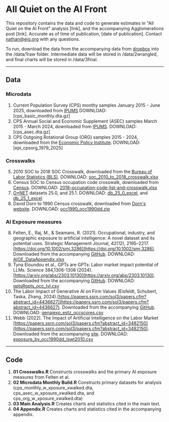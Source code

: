 # All Quiet on the AI Front 

This repository contains the data and code to generate estimates in "All Quiet on the AI Front" analysis [link], and the accompanying Agglomerations post [link]. Accurate as of time of publication, [date of publication]. Contact nathan@eig.org with any questions.

To run, download the data from the accompanying data from [dropbox](https://www.dropbox.com/scl/fo/34xtxjwatomz5vlgzwj5j/AJSUajyhLOZgaXk5I32TJoM?rlkey=9wxaewm3whxmtsqmxs36sqslo&st=lbt2r4ml&dl=0) into the /data/1raw folder. Intermediate data will be stored in /data/2wrangled, and final charts will be stored in /data/3final.

----------

## Data

### Microdata
1. Current Population Survey (CPS) monthy samples January 2015 - June 2025, downloaded from [IPUMS](https://cps.ipums.org/cps/) DOWNLOAD: [cps_basic_monthly.dta.gz]
2. CPS Annual Social and Economic Supplement (ASEC) samples March 2015 - March 2024, downloaded from [IPUMS](https://cps.ipums.org/cps/). DOWNLOAD: [cps_asec.dta.gz]
3. CPS Outgoing Rotational Group (ORG) samples 2015 - 2024, downloaded from the [Economic Policy Institute](https://microdata.epi.org/). DOWNLOAD: [epi_cpsorg_1979_2025]

### Crosswalks
5. 2010 SOC to 2018 SOC Crosswalk, downloaded from the [Bureau of Labor Statistics (BLS)](https://www.bls.gov/soc/2018/soc_2010_to_2018_crosswalk.xlsx). DOWNLOAD: [soc_2010_to_2018_crosswalk.xlsx]()
6. Census SOC to Census occupation code crosswalk, downloaded from [Census](https://www.census.gov/topics/employment/industry-occupation/guidance/code-lists.html). DOWNLOAD: [2018-occupation-code-list-and-crosswalk.xlsx]()
7. [O*NET](https://www.onetcenter.org/db_releases.html) datasets 25.0, and 25.1. DOWNLOAD: [db_25_0_excel](), and [db_25_1_excel]()
8. David Dorn to 1990 Census crosswalk, downloaded from [Dorn's website](https://www.ddorn.net/data.htm). DOWNLOAD: [occ1990_occ1990dd.zip]()

### AI Exposure measures
8. Felten, E., Raj, M., & Seamans, R. (2021). Occupational, industry, and geographic exposure to artificial intelligence: A novel dataset and its potential uses. Strategic Management Journal, 42(12), 2195–2217. [https://doi.org/10.1002/smj.3286](https://doi.org/10.1002/smj.3286). Downloaded from the accompanying [GitHub](https://github.com/AIOE-Data/AIOE). DOWNLOAD: [AIOE_DataAppendix.xlsx]()
9. Tyna Eloundou et al., GPTs are GPTs: Labor market impact potential of LLMs. Science 384,1306-1308 (2024). [https://arxiv.org/abs/2303.10130](https://arxiv.org/abs/2303.10130). Downloaded from the accompanying [GitHub](https://github.com/openai/GPTs-are-GPTs). DOWNLOAD: [gptsRgpts_occ_lvl.csv](gptsRgpts_occ_lvl.csv)
10. The Labor Impact of Generative AI on Firm Values (Eisfeldt, Schubert, Taska, Zhang, 2024).[https://papers.ssrn.com/sol3/papers.cfm?abstract_id=4436627](https://papers.ssrn.com/sol3/papers.cfm?abstract_id=4436627). Downloaded from the accompanying [GitHub](https://github.com/gschubert/website/blob/gh-pages/genaiexp_estz_occscores.csv). DOWNLOAD: [genaiexp_estz_occscores.csv]()
11. Webb (2022). The Impact of Artificial Intelligence on the Labor Market [https://papers.ssrn.com/sol3/papers.cfm?abstract_id=3482150](https://papers.ssrn.com/sol3/papers.cfm?abstract_id=3482150). Downloaded from the accompanying [site](https://www.notion.so/michaelwebb/Data-for-The-Impact-of-Artificial-Intelligence-on-the-Labor-Market-3b52b281505a48b8be107d11d8d0c363). DOWNLOAD: [exposure_by_occ1990dd_lswt2010.csv]()

----------

## Code

1. <b>01 Crosswalks.R</b> Constructs crosswalks and the primary AI exposure measures from Felten et al.
2. <b>02 Microdata Monthly Build.R</b> Constructs primary datasets for analysis (cps_monthly_w_xposure_xwalked.dta, cps_asec_w_xposure_xwalked.dta, and cps_org_w_xposure_xwalked.dta)
3. <b>03 Main Analysis.R</b> Creates charts and statistics cited in the main text.
4. <b>04 Appendix.R</b> Creates charts and statistics cited in the accompanying appendix.

